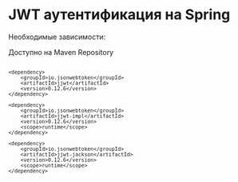 <h1>JWT аутентификация на Spring</h1>

<p>Необходимые зависимости:</p>
Доступно на Maven Repository
<code>

    <dependency>
        <groupId>io.jsonwebtoken</groupId>
        <artifactId>jjwt</artifactId>
        <version>0.12.6</version>
    </dependency>

    <dependency>
        <groupId>io.jsonwebtoken</groupId>
        <artifactId>jjwt-impl</artifactId>
        <version>0.12.6</version>
        <scope>runtime</scope>
    </dependency>

    <dependency>
        <groupId>io.jsonwebtoken</groupId>
        <artifactId>jjwt-jackson</artifactId>
        <version>0.12.6</version>
        <scope>runtime</scope>
    </dependency>
</code>
